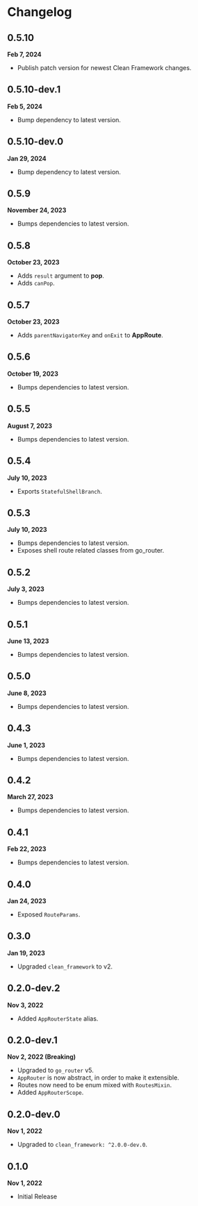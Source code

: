 # Changelog
## 0.5.10
**Feb 7, 2024**
- Publish patch version for newest Clean Framework changes.

## 0.5.10-dev.1
**Feb 5, 2024**
- Bump dependency to latest version.

## 0.5.10-dev.0
**Jan 29, 2024**
- Bump dependency to latest version.

## 0.5.9
**November 24, 2023**
- Bumps dependencies to latest version.

## 0.5.8
**October 23, 2023**
- Adds `result` argument to **pop**.
- Adds `canPop`.

## 0.5.7
**October 23, 2023**
- Adds `parentNavigatorKey` and `onExit` to **AppRoute**.

## 0.5.6
**October 19, 2023**
- Bumps dependencies to latest version.

## 0.5.5
**August 7, 2023**
- Bumps dependencies to latest version.

## 0.5.4
**July 10, 2023**
- Exports `StatefulShellBranch`.

## 0.5.3
**July 10, 2023**
- Bumps dependencies to latest version.
- Exposes shell route related classes from go_router.

## 0.5.2
**July 3, 2023**
- Bumps dependencies to latest version.

## 0.5.1
**June 13, 2023**
- Bumps dependencies to latest version.

## 0.5.0
**June 8, 2023**
- Bumps dependencies to latest version.

## 0.4.3
**June 1, 2023**
- Bumps dependencies to latest version.

## 0.4.2
**March 27, 2023**
- Bumps dependencies to latest version.

## 0.4.1
**Feb 22, 2023**
- Bumps dependencies to latest version.

## 0.4.0
**Jan 24, 2023**
- Exposed `RouteParams`.

## 0.3.0
**Jan 19, 2023**
- Upgraded `clean_framework` to v2.

## 0.2.0-dev.2
**Nov 3, 2022**
- Added `AppRouterState` alias.

## 0.2.0-dev.1
**Nov 2, 2022 (Breaking)**
- Upgraded to `go_router` v5.
- `AppRouter` is now abstract, in order to make it extensible.
- Routes now need to be enum mixed with `RoutesMixin`.
- Added `AppRouterScope`.

## 0.2.0-dev.0
**Nov 1, 2022**
- Upgraded to `clean_framework: ^2.0.0-dev.0`.

## 0.1.0
**Nov 1, 2022**
- Initial Release